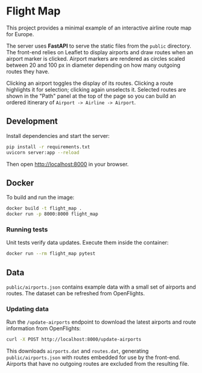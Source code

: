 # Flight Map

This project provides a minimal example of an interactive airline route map for Europe.

The server uses **FastAPI** to serve the static files from the `public` directory. The front-end relies on Leaflet to display airports and draw routes when an airport marker is clicked. Airport markers are rendered as circles scaled between 20 and 100&nbsp;px in diameter depending on how many outgoing routes they have.

Clicking an airport toggles the display of its routes. Clicking a route highlights
it for selection; clicking again unselects it. Selected routes are shown in the
"Path" panel at the top of the page so you can build an ordered itinerary of
`Airport -> Airline -> Airport`.

## Development

Install dependencies and start the server:

```bash
pip install -r requirements.txt
uvicorn server:app --reload
```

Then open [http://localhost:8000](http://localhost:8000) in your browser.

## Docker

To build and run the image:

```bash
docker build -t flight_map .
docker run -p 8000:8000 flight_map
```

### Running tests

Unit tests verify data updates. Execute them inside the container:

```bash
docker run --rm flight_map pytest
```

## Data

`public/airports.json` contains example data with a small set of airports and routes. The dataset can be refreshed from OpenFlights.

### Updating data

Run the `/update-airports` endpoint to download the latest airports and route information from OpenFlights:

```bash
curl -X POST http://localhost:8000/update-airports
```

This downloads `airports.dat` and `routes.dat`, generating `public/airports.json` with routes embedded for use by the front-end. Airports that have no outgoing routes are excluded from the resulting file.

